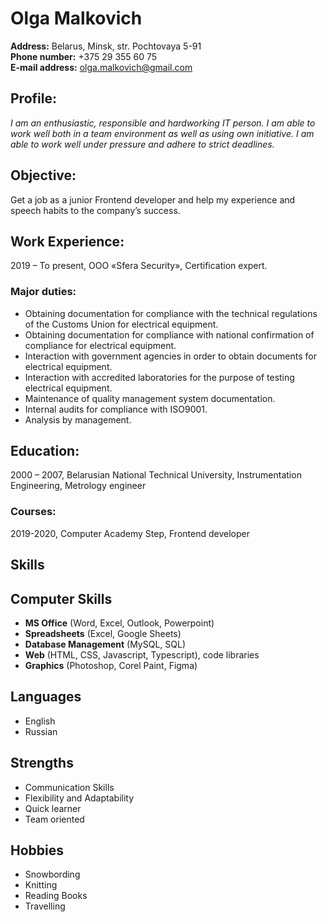 # Olga Malkovich  

**Address:** Belarus, Minsk, str. Pochtovaya 5-91  
**Phone number:** +375 29 355 60 75  
**E-mail address:** olga.malkovich@gmail.com

## Profile:
_I am an enthusiastic, responsible and hardworking IT person. I am able to work well both in a team environment as well as using own initiative. I am able to work well under pressure and adhere to strict deadlines._

## Objective:
Get a job as a junior Frontend developer and help my experience and speech habits to the company’s success.

## Work Experience:
2019 – To present, OOO «Sfera Security», Certification expert.

### Major duties:
* Obtaining documentation for compliance with the technical regulations of the Customs Union for electrical equipment.
* Obtaining documentation for compliance with national confirmation of compliance for electrical equipment.
* Interaction with government agencies in order to obtain documents for electrical equipment.
* Interaction with accredited laboratories for the purpose of testing electrical equipment.
* Maintenance of quality management system documentation.
* Internal audits for compliance with ISO9001.
* Analysis by management.

## Education:
2000 – 2007, Belarusian National Technical University, Instrumentation Engineering, Metrology engineer

### Courses:
2019-2020, Computer Academy Step, Frontend developer

## Skills
## Computer Skills
* **MS Office** (Word, Excel, Outlook, Powerpoint)
* **Spreadsheets** (Excel, Google Sheets)
* **Database Management** (MySQL, SQL)
* **Web** (HTML, CSS, Javascript, Typescript), code libraries
* **Graphics** (Photoshop, Corel Paint, Figma)

## Languages
* English
* Russian

## Strengths
* Communication Skills
* Flexibility and Adaptability
* Quick learner
* Team oriented

## Hobbies
* Snowbording
* Knitting
* Reading Books
* Travelling
